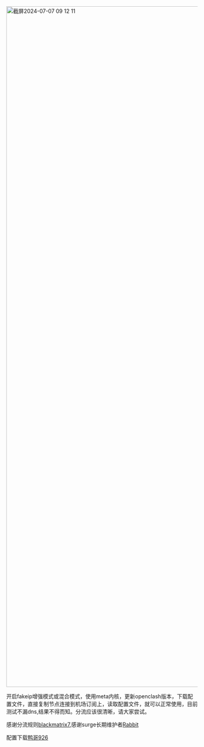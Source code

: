 
<img width="1786" alt="截屏2024-07-07 09 12 11" src="https://github.com/kevin198346/Openclash-/assets/159131525/1eb8ffbf-9f8f-4648-94c6-e712005113a3">

开启fakeip增强模式或混合模式，使用meta内核，更新openclash版本，下载配置文件，直接复制节点连接到机场订阅上，读取配置文件，就可以正常使用，目前测试不漏dns,结果不得而知。分流应该很清晰，请大家尝试。

感谢分流规则[blackmatrix7](https://github.com/blackmatrix7),感谢surge长期维护者[Rabbit](https://github.com/Rabbit-Spec)

配置下载[鸭哥926](https://raw.githubusercontent.com/kevin198346/Openclash-/main/鸭哥926.yaml)
